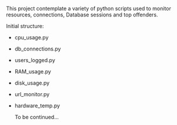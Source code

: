 This project contemplate a variety of python scripts used to monitor resources, connections, Database sessions and top offenders.

Initial structure:

- cpu_usage.py
- db_connections.py
- users_logged.py
- RAM_usage.py
- disk_usage.py
- url_monitor.py
- hardware_temp.py

  To be continued...   
